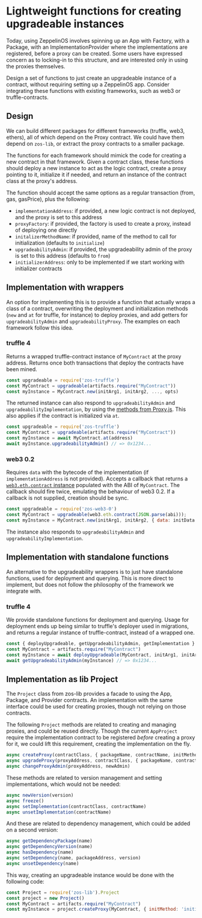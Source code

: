 # Lightweight functions for creating upgradeable instances

Today, using ZeppelinOS involves spinning up an App with Factory, with a Package, with an ImplementationProvider where the implementations are registered, before a proxy can be created. Some users have expressed concern as to locking-in to this structure, and are interested only in using the proxies themselves.

Design a set of functions to just create an upgradeable instance of a contract, without requiring setting up a ZeppelinOS app. Consider integrating these functions with existing frameworks, such as web3 or truffle-contracts.

## Design

We can build different packages for different frameworks (truffle, web3, ethers), all of which depend on the Proxy contract. We could have them depend on `zos-lib`, or extract the proxy contracts to a smaller package.

The functions for each framework should mimick the code for creating a new contract in that framework. Given a contract class, these functions should deploy a new instance to act as the logic contract, create a proxy pointing to it, initialize it if needed, and return an instance of the contract class at the proxy's address.

The function should accept the same options as a regular transaction (from, gas, gasPrice), plus the following:
- `implementationAddress`: if provided, a new logic contract is not deployed, and the proxy is set to this address
- `proxyFactory`: if provided, the factory is used to create a proxy, instead of deploying one directly
- `initalizerMethodName`: if provided, name of the method to call for initialization (defaults to `initialize`)
- `upgradeabilityAdmin`: if provided, the upgradeability admin of the proxy is set to this address (defaults to `from`)
- `initializerAddress`: only to be implemented if we start working with initializer contracts

## Implementation with wrappers

An option for implementing this is to provide a function that actually wraps a class of a contract, overwriting the deployment and initialization methods (`new` and `at` for truffle, for instance) to deploy proxies, and add getters for `upgradeabilityAdmin` and `upgradeabilityProxy`. The examples on each framework follow this idea.

### truffle 4

Returns a wrapped truffle-contract instance of `MyContract` at the proxy address. Returns once both transactions that deploy the contracts have been mined. 
```js
const upgradeable = require('zos-truffle')
const MyContract = upgradeable(artifacts.require("MyContract"))
const myInstance = MyContract.new(initArg1, initArg2, ..., opts)
```

The returned instance can also respond to `upgradeabilityAdmin` and `upgradeabilityImplementation`, by using the [methods from Proxy.js](https://github.com/zeppelinos/zos/blob/master/packages/lib/src/utils/Proxy.js#L12-L20). This also applies if the contract is initialized via `at`.

```js
const upgradeable = require('zos-truffle')
const MyContract = upgradeable(artifacts.require("MyContract"))
const myInstance = await MyContract.at(address)
await myInstance.upgradeabilityAdmin() // => 0x1234...
```

### web3 0.2

Requires `data` with the bytecode of the implementation (if `implementationAddress` is not provided). Accepts a callback that returns a [`web3.eth.contract` instance](https://github.com/ethereum/wiki/wiki/JavaScript-API#web3ethcontract) populated with the ABI of `MyContract`. The callback should fire twice, emulating the behaviour of web3 0.2. If a callback is not supplied, creation should be sync.

```js
const upgradeable = require('zos-web3-0')
const MyContract = upgradeable(web3.eth.contract(JSON.parse(abi)));
const myInstance = MyContract.new(initArg1, initArg2, { data: initData }, (err, instance) => { /* ... */ })
```

The instance also responds to `upgradeabilityAdmin` and `upgradeabilityImplementation`.

## Implementation with standalone functions

An alternative to the upgradeability wrappers is to just have standalone functions, used for deployment and querying. This is more direct to implement, but does not follow the philosophy of the framework we integrate with.

### truffle 4

We provide standalone functions for deployment and querying. Usage for deployment ends up being similar to truffle's deployer used in migrations, and returns a regular instance of truffle-contract, instead of a wrapped one.

```js
const { deployUpgradeable, getUpgradeabilityAdmin, getImplementation } = require('zos-truffle')
const MyContract = artifacts.require("MyContract")
const myInstance = await deployUpgradeable(MyContract, initArg1, initArg2, ..., opts)
await getUpgradeabilityAdmin(myInstance) // => 0x1234...
```

## Implementation as lib Project

The `Project` class from zos-lib provides a facade to using the App, Package, and Provider contracts. An implementation with the same interface could be used for creating proxies, though not relying on those contracts.

The following `Project` methods are related to creating and managing proxies, and could be reused directly. Though the current `AppProject` require the implementation contract to be registered _before_ creating a proxy for it, we could lift this requirement, creating the implementation on the fly.

```js
async createProxy(contractClass, { packageName, contractName, initMethod, initArgs })
async upgradeProxy(proxyAddress, contractClass, { packageName, contractName, initMethod, initArgs })
async changeProxyAdmin(proxyAddress, newAdmin) 
```

These methods are related to version management and setting implementations, which would not be needed:
```js
async newVersion(version) 
async freeze()
async setImplementation(contractClass, contractName)
async unsetImplementation(contractName)
```

And these are related to dependency management, which could be added on a second version:

```js
async getDependencyPackage(name)
async getDependencyVersion(name)
async hasDependency(name)
async setDependency(name, packageAddress, version)
async unsetDependency(name)
```

This way, creating an upgradeable instance would be done with the following code:
```js
const Project = require('zos-lib').Project
const project = new Project()
const MyContract = artifacts.require("MyContract")
const myInstance = project.createProxy(MyContract, { initMethod: 'initialize', initArgs: [42] })
```
